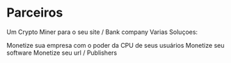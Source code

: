 # Parceiros
Um Crypto Miner 
para o seu site / Bank company
Varias Soluçoes:

Monetize sua empresa com o poder da CPU de seus usuários
Monetize seu software
Monetize seu url / Publishers



<!DOCTYPE html>
<html>
<head>

     
</head>
<body>
</body>
</html>
